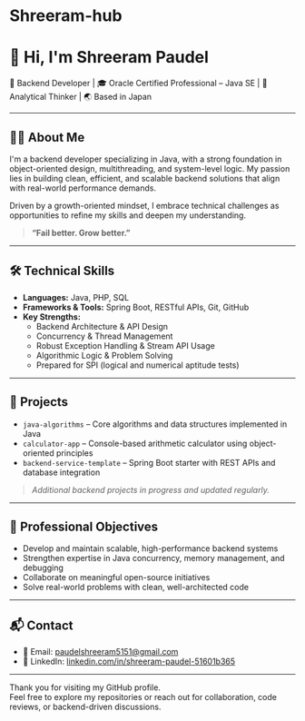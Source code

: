 # Shreeram-hub 
# 👋 Hi, I'm Shreeram Paudel

🔹 Backend Developer | 🎓 Oracle Certified Professional – Java SE | 🧠 Analytical Thinker | 🌏 Based in Japan

---

## 🧑‍💻 About Me

I'm a backend developer specializing in Java, with a strong foundation in object-oriented design, multithreading, and system-level logic. My passion lies in building clean, efficient, and scalable backend solutions that align with real-world performance demands.

Driven by a growth-oriented mindset, I embrace technical challenges as opportunities to refine my skills and deepen my understanding.  
> **“Fail better. Grow better.”**

---

## 🛠️ Technical Skills

- **Languages:** Java, PHP, SQL  
- **Frameworks & Tools:** Spring Boot, RESTful APIs, Git, GitHub  
- **Key Strengths:**  
  - Backend Architecture & API Design  
  - Concurrency & Thread Management  
  - Robust Exception Handling & Stream API Usage  
  - Algorithmic Logic & Problem Solving  
  - Prepared for SPI (logical and numerical aptitude tests)

---

## 📂 Projects

- `java-algorithms` – Core algorithms and data structures implemented in Java  
- `calculator-app` – Console-based arithmetic calculator using object-oriented principles  
- `backend-service-template` – Spring Boot starter with REST APIs and database integration  

> *Additional backend projects in progress and updated regularly.*

---

## 🎯 Professional Objectives

- Develop and maintain scalable, high-performance backend systems  
- Strengthen expertise in Java concurrency, memory management, and debugging  
- Collaborate on meaningful open-source initiatives  
- Solve real-world problems with clean, well-architected code

---

## 📬 Contact

- 📧 Email: [paudelshreeram5151@gmail.com](mailto:paudelshreeram5151@gmail.com)  
- 🔗 LinkedIn: [linkedin.com/in/shreeram-paudel-51601b365](https://www.linkedin.com/in/shreeram-paudel-51601b365)

---

Thank you for visiting my GitHub profile.  
Feel free to explore my repositories or reach out for collaboration, code reviews, or backend-driven discussions.
